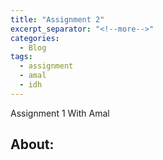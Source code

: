 ```yaml
---
title: "Assignment 2"
excerpt_separator: "<!--more-->"
categories:
  - Blog
tags:
  - assignment
  - amal
  - idh
---
```


Assignment 1 With Amal 


## About: 
 
